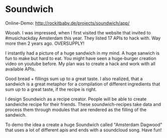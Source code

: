 Soundwich
==

Online-Demo:
http://rockitbaby.de/projects/soundwich/app/

Wooah. I was impressed, when I first visited the website that invited to #musichackday Amsterdam this year. They listed 17 APIs to hack with. Way more then 2 years ago. OVERSUPPLY!

I instantly had a picture of a huge sandwich in my mind. A huge sanwich is fun to make but hard to eat. You might have seen a huge-burger creation video on youtube before.
My plan was to create a hack and work with all available APIs.

Good bread + fillings sum up to a great taste. I also realized, that a sandwich is a great metaphor for a compilation of different ingredients that sum up to a great taste, if the recipe is right.

I design Soundwich as a recipe creator. People will be able to create sandwiche recipe for their friends. These soundwich-recipes take data and process them through modules that are rendered as the filling of the sandwich.

To demo the idea a create a huge Soundwich called "Amsterdam Dagwood" that uses a lot of different apis and ends with a soundcloud song. Have fun!